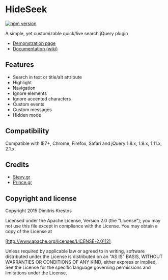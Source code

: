 # HideSeek

[![npm version](https://badge.fury.io/js/hideseek.png)](http://badge.fury.io/js/hideseek)

A simple, yet customizable quick/live search jQuery plugin

* [Demonstration page][1]
* [Documentation (wiki)][3]

## Features

* Search in text or title/alt attribute
* Highlight
* Navigation
* Ignore elements
* Ignore accented characters
* Custom events
* Custom messages
* Hidden mode

## Compatibility

Compatible with IE7+, Chrome, Firefox, Safari
and jQuery 1.8.x, 1.9.x, 1.11.x, 2.1.x.

## Credits
* [Stevy.gr][4]
* [Prince.gr][5]

## Copyright and license

Copyright 2015 Dimitris Krestos

Licensed under the Apache License, Version 2.0 (the "License");
you may not use this file except in compliance with the License.
You may obtain a copy of the License at

[http://www.apache.org/licenses/LICENSE-2.0][2]

Unless required by applicable law or agreed to in writing, software
distributed under the License is distributed on an "AS IS" BASIS,
WITHOUT WARRANTIES OR CONDITIONS OF ANY KIND, either express or implied.
See the License for the specific language governing permissions and
limitations under the License.

  [1]: http://vdw.github.io/HideSeek/
  [2]: http://www.apache.org/licenses/LICENSE-2.0
  [3]: https://github.com/vdw/HideSeek/wiki
  [4]: http://stevy.gr/
  [5]: http://prince.gr/
